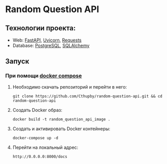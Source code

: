 # Random Question API

## Технологии проекта:

* Web: [FastAPI](https://fastapi.tiangolo.com/), [Uvicorn](https://www.uvicorn.org/), [Requests](https://requests.readthedocs.io/en/latest/)
* Database: [PostgreSQL](https://www.postgresql.org/), [SQLAlchemy](https://docs.sqlalchemy.org/en/20/)

## Запуск  

### При помощи [docker compose](https://docs.docker.com/compose/)
1. Необходимо скачать репозиторий и перейти в него:  
   ```
   git clone https://github.com/Cthupby/random-question-api.git && cd random-question-api
   ```  
2. Создать Docker образ:  
   ```
   docker build -t random_question_api_image .
   ```  
3. Создать и активировать Docker контейнеры:  
   ```
   docker-compose up -d
   ```  
4. Перейти на локальный адрес:   
   ```
   http://0.0.0.0:8000/docs
   ```
